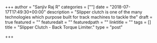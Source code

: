 +++
author = "Sanjiv Raj R"
categories = [""]
date = "2018-07-17T17:49:30+00:00"
description = "Slipper clutch is one of the many technologies which purpose built for track machines to tackle the"
draft = true
featured = ""
featuredalt = ""
featuredpath = ""
linktitle = ""
tags = []
title = "Slipper Clutch - Back Torque Limiter."
type = "post"

+++
